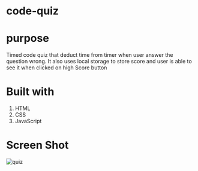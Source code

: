 # code-quiz

# purpose

Timed code quiz that deduct time from timer when user answer the question wrong. It also uses local storage to store score and user is able to see it when clicked on high Score button

# Built with
1. HTML
2. CSS
3. JavaScript

# Screen Shot

![quiz](https://user-images.githubusercontent.com/45189679/126561418-7494c9ee-d03e-4ac4-ac3f-07e241782018.png)

